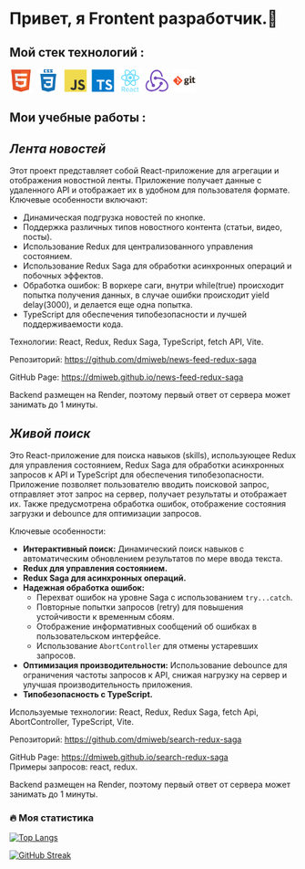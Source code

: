 # Привет, я Frontent разработчик.👋

## Мой стек технологий :
<div>
  <img src="https://github.com/devicons/devicon/blob/master/icons/html5/html5-original.svg" title="HTML5" alt="HTML" width="40" height="40"/>&nbsp;
  <img src="https://github.com/devicons/devicon/blob/master/icons/css3/css3-plain-wordmark.svg"  title="CSS3" alt="CSS" width="40" height="40"/>&nbsp;
  <img src="https://github.com/devicons/devicon/blob/master/icons/javascript/javascript-original.svg" title="JavaScript" alt="JavaScript" width="40" height="40"/>&nbsp;
  <img src="https://github.com/devicons/devicon/blob/master/icons/typescript/typescript-original.svg" title="TypeScript" alt="TypeScript" width="40" height="40"/>&nbsp;
  <img src="https://github.com/devicons/devicon/blob/master/icons/react/react-original-wordmark.svg" title="React" alt="React" width="40" height="40"/>&nbsp;
  <img src="https://github.com/devicons/devicon/blob/master/icons/redux/redux-original.svg" title="Redux" alt="Redux " width="40" height="40"/>&nbsp;
  <img src="https://github.com/devicons/devicon/blob/master/icons/git/git-original-wordmark.svg" title="Git" alt="Git" width="40" height="40"/>
</div>

## Мои учебные работы :
## _Лента новостей_
Этот проект представляет собой React-приложение для агрегации и отображения новостной ленты. Приложение получает данные с удаленного API и отображает их в удобном для пользователя формате. Ключевые особенности включают:

* Динамическая подгрузка новостей по кнопке.
* Поддержка различных типов новостного контента (статьи, видео, посты).
* Использование Redux для централизованного управления состоянием.
* Использование Redux Saga для обработки асинхронных операций и побочных эффектов.
* Обработка ошибок: В воркере саги, внутри while(true) происходит попытка получения данных, в случае ошибки происходит yield delay(3000), и делается еще одна попытка.
* TypeScript для обеспечения типобезопасности и лучшей поддерживаемости кода.

Технологии: React, Redux, Redux Saga, TypeScript, fetch API, Vite.

Репозиторий: https://github.com/dmiweb/news-feed-redux-saga

GitHub Page: https://dmiweb.github.io/news-feed-redux-saga

Backend размещен на Render, поэтому первый ответ от сервера может занимать до 1 минуты.

## _Живой поиск_

Это React-приложение для поиска навыков (skills), использующее Redux для управления состоянием, Redux Saga для обработки асинхронных запросов к API и TypeScript для обеспечения типобезопасности. Приложение позволяет пользователю вводить поисковой запрос, отправляет этот запрос на сервер, получает результаты и отображает их. Также предусмотрена обработка ошибок, отображение состояния загрузки и debounce для оптимизации запросов.

Ключевые особенности:
*   **Интерактивный поиск:**  Динамический поиск навыков с автоматическим обновлением результатов по мере ввода текста.
*   **Redux для управления состоянием.**
*   **Redux Saga для асинхронных операций.**
*   **Надежная обработка ошибок:**
    *   Перехват ошибок на уровне Saga с использованием `try...catch`.
    *   Повторные попытки запросов (retry) для повышения устойчивости к временным сбоям.
    *   Отображение информативных сообщений об ошибках в пользовательском интерфейсе.
    *   Использование `AbortController` для отмены устаревших запросов.
*   **Оптимизация производительности:**  Использование debounce для ограничения частоты запросов к API, снижая нагрузку на сервер и улучшая производительность приложения.
*   **Типобезопасность с TypeScript.**

Используемые технологии: React, Redux, Redux Saga, fetch Api, AbortController, TypeScript, Vite.

Репозиторий: https://github.com/dmiweb/search-redux-saga

GitHub Page: https://dmiweb.github.io/search-redux-saga
<br>Примеры запросов: react, redux.

Backend размещен на Render, поэтому первый ответ от сервера может занимать до 1 минуты.


### :fire: Моя статистика 
 [![Top Langs](https://github-readme-stats.vercel.app/api/top-langs/?username=dmiweb&theme=dark)](https://github.com/anuraghazra/github-readme-stats)
 
  [![GitHub Streak](http://github-readme-streak-stats.herokuapp.com?user=dmiweb&theme=dark)](https://git.io/streak-stats)

